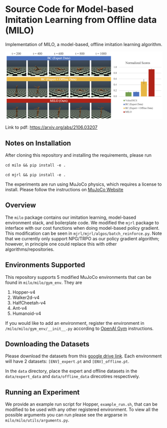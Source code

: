 # Source Code for Model-based Imitation Learning from Offline data (MILO)
Implementation of MILO, a model-based, offline imitation learning algorithm. 

![figure](https://github.com/jdchang1/milo/blob/main/humanoid_fig.png)

Link to pdf: https://arxiv.org/abs/2106.03207

## Notes on Installation
After cloning this repository and installing the requirements, please run

`cd milo && pip install -e .`

`cd mjrl && pip install -e .`

The experiments are run using MuJoCo physics, which requires a license to install. Please follow the instructions on [MuJoCo Website](http://www.mujoco.org)

## Overview
The `milo` package contains our imitation learning, model-based environment stack, and boilerplate code. We modified the `mjrl` package to interface with our cost functions when doing model-based policy gradient. This modification can be seen in `mjrl/mjrl/algos/batch_reinforce.py`. Note that we currently only support NPG/TRPO as our policy gradient algorithm; however, in principle one could replace this with other algorithms/repositories. 

## Environments Supported
This repository supports 5 modified MuJoCo environments that can be found in `milo/milo/gym_env`. They are
1. Hopper-v4
2. Walker2d-v4
3. HalfCheetah-v4
4. Ant-v4
5. Humanoid-v4

If you would like to add an environment, register the environment in `/milo/milo/gym_env/__init__.py` according to [OpenAI Gym](http://gym.openai.com/docs/#environments) instructions.

## Downloading the Datasets
Please download the datasets from this [google drive link](https://drive.google.com/drive/folders/1gG2WIgL1mdznhuel5uKRb6lepF7EVeFr?usp=sharing). Each environment will have 2 datasets: `[ENV]_expert.pt` and `[ENV]_offline.pt`.

In the `data` directory, place the expert and offline datasets in the `data/expert_data` and `data/offline_data` direcotires respectively. 

## Running an Experiment
We provide an example run script for Hopper, `example_run.sh`, that can be modified to be used with any other registered environment. To view all the possible arguments you can run please see the argparse in `milo/milo/utils/arguments.py`.

